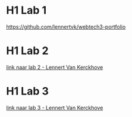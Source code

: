 # H1 Lab 1
https://github.com/lennertvk/webtech3-portfolio
  
    
# H1 Lab 2
[link naar lab 2 - Lennert Van Kerckhove](https://github.com/lennertvk/webtech3-portfolio/tree/master/Lab2-git)


# H1 Lab 3
[link naar lab 3 - Lennert Van Kerckhove](https://github.com/lennertvk/webtech3-portfolio/tree/master/lab3-js)
